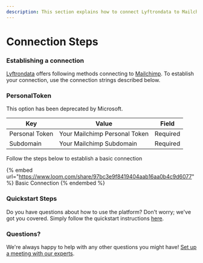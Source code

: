 ```yaml
---
description: This section explains how to connect Lyftrondata to Mailchimp.
---
```


# Connection Steps

### Establishing a connection

[Lyftrondata](https://www.lyftrondata.com) offers following methods connecting to [Mailchimp](https://www.lyftrondata.com/integration/marketing-analytics/mailchimp/). To establish your connection, use the connection strings described below.

### PersonalToken

This option has been deprecated by Microsoft.

| Key            | Value                         | Field    |
| -------------- | ----------------------------- | -------- |
| Personal Token | Your Mailchimp Personal Token | Required |
| Subdomain      | Your Mailchimp Subdomain      | Required |

Follow the steps below to establish a basic connection

{% embed url="https://www.loom.com/share/97bc3e9f8419404aab16aa0b4c9d6077" %}
Basic Connection
{% endembed %}

### Quickstart Steps

Do you have questions about how to use the platform? Don't worry; we've got you covered. Simply follow the quickstart instructions [here](./).

### Questions? <a href="#questions" id="questions"></a>

We're always happy to help with any other questions you might have! [Set up a meeting with our experts](https://www.lyftrondata.com/book-a-meeting/).
